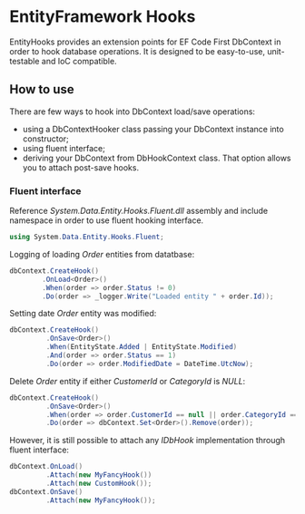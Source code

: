 EntityFramework Hooks
==============

EntityHooks provides an extension points for EF Code First DbContext in order to hook database operations.
It is designed to be easy-to-use, unit-testable and IoC compatible.

## How to use

There are few ways to hook into DbContext load/save operations: 
- using a DbContextHooker class passing your DbContext instance into constructor;
- using fluent interface;
- deriving your DbContext from DbHookContext class. That option allows you to attach post-save hooks.

### Fluent interface
Reference *System.Data.Entity.Hooks.Fluent.dll* assembly and include namespace in order to use fluent hooking interface.
```csharp
using System.Data.Entity.Hooks.Fluent;
```
Logging of loading *Order* entities from datatbase:
```csharp
dbContext.CreateHook()
        .OnLoad<Order>()
        .When(order => order.Status != 0)
        .Do(order => _logger.Write("Loaded entity " + order.Id));
```
Setting date *Order* entity was modified:
```csharp
dbContext.CreateHook()
         .OnSave<Order>()
         .When(EntityState.Added | EntityState.Modified)
         .And(order => order.Status == 1)
         .Do(order => order.ModifiedDate = DateTime.UtcNow);
```
Delete *Order* entity if either *CustomerId* or *CategoryId* is *NULL*:
```csharp
dbContext.CreateHook()
         .OnSave<Order>()
         .When(order => order.CustomerId == null || order.CategoryId == null)
         .Do(order => dbContext.Set<Order>().Remove(order));
```
However, it is still possible to attach any *IDbHook* implementation through fluent interface:
```csharp
dbContext.OnLoad()
         .Attach(new MyFancyHook())
         .Attach(new CustomHook());
dbContext.OnSave()
         .Attach(new MyFancyHook());
```
